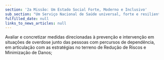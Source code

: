 ```yaml
---
section: '2a Missão: Um Estado Social Forte, Moderno e Inclusivo'
sub_section: "Um Serviço Nacional de Saúde universal, forte e resiliente"
fulfilled_date: null
links_to_news_articles: null
---
```


Avaliar e concretizar medidas direcionadas à prevenção e intervenção em situações de overdose junto das pessoas com percursos de dependência, em articulação com as estratégias no terreno de Redução de Riscos e Minimização de Danos;